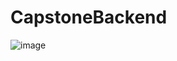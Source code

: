 # CapstoneBackend
![image](https://github.com/user-attachments/assets/954fb3e7-81b1-418f-8b4d-e991df21cec9)

